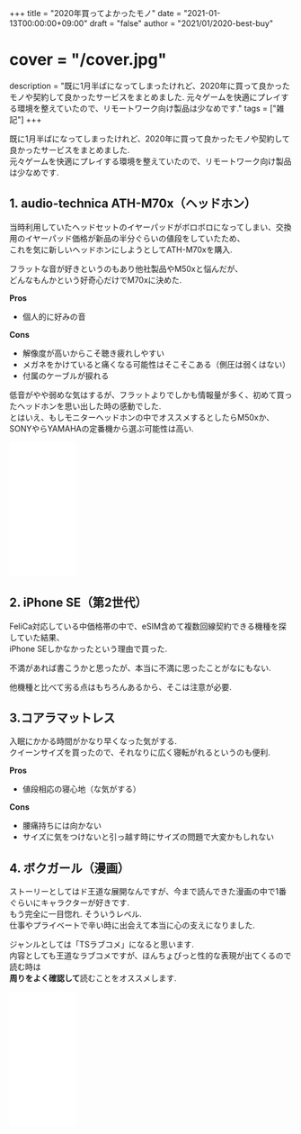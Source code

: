 +++
title = "2020年買ってよかったモノ"
date = "2021-01-13T00:00:00+09:00"
draft = "false"
author = "2021/01/2020-best-buy"
# cover = "/cover.jpg"
description = "既に1月半ばになってしまったけれど、2020年に買って良かったモノや契約して良かったサービスをまとめました.  元々ゲームを快適にプレイする環境を整えていたので、リモートワーク向け製品は少なめです."
tags = ["雑記"]
+++

既に1月半ばになってしまったけれど、2020年に買って良かったモノや契約して良かったサービスをまとめました.  
元々ゲームを快適にプレイする環境を整えていたので、リモートワーク向け製品は少なめです.

## 1. audio-technica ATH-M70x（ヘッドホン）

当時利用していたヘッドセットのイヤーパッドがボロボロになってしまい、交換用のイヤーパッド価格が新品の半分ぐらいの値段をしていたため、  
これを気に新しいヘッドホンにしようとしてATH-M70xを購入.

フラットな音が好きというのもあり他社製品やM50xと悩んだが、  
どんなもんかという好奇心だけでM70xに決めた.

**Pros**

- 個人的に好みの音

**Cons**

- 解像度が高いからこそ聴き疲れしやすい
- メガネをかけていると痛くなる可能性はそこそこある（側圧は弱くはない）
- 付属のケーブルが捩れる

低音がやや弱めな気はするが、フラットよりでしかも情報量が多く、初めて買ったヘッドホンを思い出した時の感動でした.  
とはいえ、もしモニターヘッドホンの中でオススメするとしたらM50xか、SONYやらYAMAHAの定番機から選ぶ可能性は高い.

<iframe style="width:120px;height:240px;" marginwidth="0" marginheight="0" scrolling="no" frameborder="0" src="//rcm-fe.amazon-adsystem.com/e/cm?lt1=_blank&bc1=000000&IS2=1&bg1=FFFFFF&fc1=000000&lc1=0000FF&t=khasegawa-22&language=ja_JP&o=9&p=8&l=as4&m=amazon&f=ifr&ref=as_ss_li_til&asins=B00SC80YLM&linkId=0460c2e593b86d726d6526108e4c3efa"></iframe>

## 2. iPhone SE（第2世代）

FeliCa対応している中価格帯の中で、eSIM含めて複数回線契約できる機種を探していた結果、  
iPhone SEしかなかったという理由で買った.

不満があれば書こうかと思ったが、本当に不満に思ったことがなにもない.

他機種と比べて劣る点はもちろんあるから、そこは注意が必要.

## 3.コアラマットレス

入眠にかかる時間がかなり早くなった気がする.  
クイーンサイズを買ったので、それなりに広く寝転がれるというのも便利.

**Pros**

- 値段相応の寝心地（な気がする）

**Cons**

- 腰痛持ちには向かない
- サイズに気をつけないと引っ越す時にサイズの問題で大変かもしれない

## 4. ボクガール（漫画）

ストーリーとしてはド王道な展開なんですが、今まで読んできた漫画の中で1番ぐらいにキャラクターが好きです.  
もう完全に一目惚れ. そういうレベル.  
仕事やプライベートで辛い時に出会えて本当に心の支えになりました.

ジャンルとしては「TSラブコメ」になると思います.  
内容としても王道なラブコメですが、ほんちょぴっと性的な表現が出てくるので読む時は  
**周りをよく確認して**読むことをオススメします.

<iframe style="width:120px;height:240px;" marginwidth="0" marginheight="0" scrolling="no" frameborder="0" src="//rcm-fe.amazon-adsystem.com/e/cm?lt1=_blank&bc1=000000&IS2=1&bg1=FFFFFF&fc1=000000&lc1=0000FF&t=khasegawa-22&language=ja_JP&o=9&p=8&l=as4&m=amazon&f=ifr&ref=as_ss_li_til&asins=B00N78V8OY&linkId=b6d69c8320270c0a730e419564266f85"></iframe>

